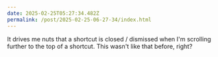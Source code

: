```yaml
---
date: 2025-02-25T05:27:34.482Z
permalink: /post/2025-02-25-06-27-34/index.html
---
```


It drives me nuts that a shortcut is closed / dismissed when I'm scrolling further to the top of a shortcut. This wasn't like that before, right?